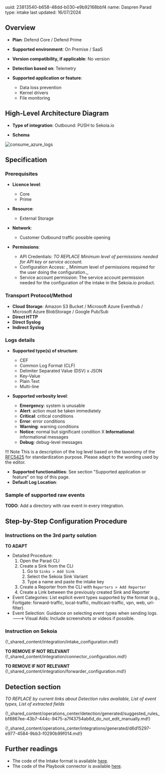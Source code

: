 uuid: 23813540-b658-48dd-b030-e9b92168bbf4
name: Daspren Parad
type: intake
last updated: 16/07/2024

## Overview

- **Plan**: Defend Core / Defend Prime
- **Supported environment**: On Premise / SaaS
- **Version compatibility, if applicable**: No version

- **Detection based on**: Telemetry
- **Supported application or feature**:
    - Data loss prevention
    - Kernel drivers
    - File monitoring


## High-Level Architecture Diagram

- **Type of integration**: Outbound: PUSH to Sekoia.io

- **Schema**

![consume_azure_logs](/assets/integration/integration_catalog/<techno_name>/image.png)

## Specification

### Prerequisites

- **Licence level**:
    - Core
    - Prime

- **Resource**:
    - External Storage

- **Network**:
    - Customer Outbound traffic possible opening

- **Permissions**:
    - API Credentials: _TO REPLACE Minimum level of permissions needed for API key or service account._
    - Configuration Access:  _ Minimum level of permissions required for the user doing the configuration._
    - Service account permission: The service account permission needed  for the configuration of the intake in the Sekoia.io product.

### Transport Protocol/Method

- **Cloud Storage**: Amazon S3 Bucket / Microsoft Azure Eventhub / Microsoft Azure BlobStorage / Google Pub/Sub
- **Direct HTTP**
- **Direct Syslog**
- **Indirect Syslog**

### Logs details

- **Supported type(s) of structure**:
    - CEF
    - Common Log Format (CLF)
    - Delimiter Separated Value (DSV)
    x JSON
    - Key-Value
    - Plain Text
    - Multi-line

- **Supported verbosity level**:
    - **Emergency**: system is unusable
    - **Alert**: action must be taken immediately
    - **Critical**: critical conditions
    - **Error**: error conditions
    - **Warning**: warning conditions
    - **Notice**: normal but significant condition
    X **Informational**: informational messages
    - **Debug**: debug-level messages

!!! Note
    This is a description of the log level based on the taxonomy of the [RFC5425](https://datatracker.ietf.org/doc/html/rfc5424) for standardization purpose. Please adapt to the wording used by the editor.

- **Supported functionalities**: See section "Supported application or feature" on top of this page.
- **Default Log Location**:

### Sample of supported raw events

**TODO**: Add a directory with raw event in every integration.

## Step-by-Step Configuration Procedure

### Instructions on the 3rd party solution

__TO ADAPT__
- Detailed Procedure: 
    1. Open the Parad CLI
    2. Create a Sink from the CLI
        1. Go to `Sinks > Add Sink`
        2. Select the Sekoia Sink Variant
        3. Type a name and paste the intake key
    3. Create a Reporter from the CLI with `Reporters > Add Reporter`
    4. Create a Link between the previously created Sink and Reporter
- Event Categories: List explicit event types supported by the format (e.g., Fortigate: forward-traffic, local-traffic, multicast-traffic, vpn, web, url-filter).
- Event Selection: Guidance on selecting event types when sending logs.
---> Visual Aids: Include screenshots or videos if possible.

### Instruction on Sekoia

{!_shared_content/integration/intake_configuration.md!}

__TO REMOVE IF NOT RELEVANT__
{!_shared_content/integration/connector_configuration.md!}

__TO REMOVE IF NOT RELEVANT__
{!_shared_content/integration/forwarder_configuration.md!}

## Detection section

_TO REPLACE by current links about Detection rules available, List of event types, List of extracted fields_

{!_shared_content/operations_center/detection/generated/suggested_rules_bf8867ee-43b7-444c-9475-a7f43754ab6d_do_not_edit_manually.md!}

{!_shared_content/operations_center/integrations/generated/d6d15297-e977-4584-9bb3-f0290b99f014.md!}

## Further readings

- The code of the Intake format is available [here](https://github.com/SEKOIA-IO/intake-formats/tree/main/__CHANGE_ME__).
- The code of the Playbook connector is available [here](https://github.com/SEKOIA-IO/automation-library/tree/main/__CHANGE_ME__).

